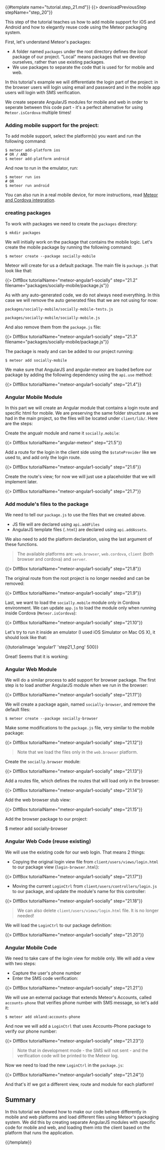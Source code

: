 {{#template name="tutorial.step_21.md"}}
{{> downloadPreviousStep stepName="step_20"}}

This step of the tutorial teaches us how to add mobile support for iOS and Android and how to elegantly reuse code using the Meteor packaging system.

First, let's understand Meteor's packages: 
- A folder named `packages` under the root directory defines the *local* package of our project. "Local" means packages that we develop ourselves, rather than use existing packages. 
- We use packages to separate the code that is used for for mobile and web.

In this tutorial's example we will differentiate the login part of the project: in the browser users will login using email and password and in the mobile app users will login with SMS verification.

We create seperate AngularJS modules for mobile and web in order to seperate between this code part - it's a perfect alternative for using `Meteor.isCordova` multiple times!

### Adding mobile support for the project: 

To add mobile support, select the platform(s) you want and run the following command:

    $ meteor add-platform ios
    # OR / AND
    $ meteor add-platform android

And now to run in the emulator, run:

    $ meteor run ios
    # OR
    $ meteor run android

You can also run in a real mobile device, for more instructions, read [Meteor and Cordova integration](https://github.com/meteor/meteor/wiki/Meteor-Cordova-integration).

### creating packages

To work with packages we need to create the `packages` directory:

    $ mkdir packages

We will initially work on the package that contains the mobile logic. Let's create the mobile package by running the following command:

    $ meteor create --package socially-mobile

Meteor will create for us a default package. The main file is `package.js` that look like that:

{{> DiffBox tutorialName="meteor-angular1-socially" step="21.2" filename="packages/socially-mobile/package.js"}}

As with any auto-generated code, we do not always need everything. In this case we will remove the auto generated files that we are not using for now:

`packages/socially-mobile/socially-mobile-tests.js`

`packages/socially-mobile/socially-mobile.js`

And also remove them from the `package.js` file:

{{> DiffBox tutorialName="meteor-angular1-socially" step="21.3" filename="packages/socially-mobile/package.js"}}

The package is ready and can be added to our project running: 

  `$ meteor add socially-mobile`

We make sure that AngularJS and angular-meteor are loaded before our package by adding the following dependency using the `api.use` method:

{{> DiffBox tutorialName="meteor-angular1-socially" step="21.4"}}

### Angular Mobile Module 


In this part we will create an Angular module that contains a login route and specific html for mobile. 
We are preserving the same folder structure as we had in the main project, so the files will be located under `client/lib/`. 
Here are the steps: 


Create the angualr module and name it `socially.mobile`:

{{> DiffBox tutorialName="angular-meteor" step="21.5"}}

Add a route for the login in the client side using the `$stateProvider` like we used to, and add only the login route.

{{> DiffBox tutorialName="meteor-angular1-socially" step="21.6"}}

Create the route's view; for now we will just use a placeholder that we will implement later.

{{> DiffBox tutorialName="meteor-angular1-socially" step="21.7"}}

### Add module's files to the package

We need to tell our `package.js` to use the files that we created above. 
- JS file will are declared using `api.addFiles` 
- AngularJS template files (`.html`) are declared using `api.addAssets`.

We also need to add the platform declaration, using the last argument of these functions.

> The available platforms are: `web.browser`, `web.cordova`, `client` (both browser and cordova) and `server`.

{{> DiffBox tutorialName="meteor-angular1-socially" step="21.8"}}

The original route from the root project is no longer needed and can be removed:

{{> DiffBox tutorialName="meteor-angular1-socially" step="21.9"}}

Last, we want to load the `socially.mobile` module only in Cordova environment. We can update `app.js` to load the module only when running inside Cordova (`Meteor.isCordova`):

{{> DiffBox tutorialName="meteor-angular1-socially" step="21.10"}}

Let's try to run it inside an emulator (I used iOS Simulator on Mac OS X), it should look like that:

{{tutorialImage 'angular1' 'step21_1.png' 500}}

Great! Seems that it is working: 

### Angular Web Module 
We will do a similar process to add support for browser package. The first step is to load another AngularJS module when we run in the browser:

{{> DiffBox tutorialName="meteor-angular1-socially" step="21.11"}}

We will create a package again, named `socially-browser`, and remove the default files:

    $ meteor create --package socially-browser

Make some modifications to the `package.js` file, very similar to the mobile package:

{{> DiffBox tutorialName="meteor-angular1-socially" step="21.12"}}

> Note that we load the files only in the `web.browser` platform.

Create the `socially.browser` module:

{{> DiffBox tutorialName="meteor-angular1-socially" step="21.13"}}

Add a routes file, which defines the routes that will load only in the browser:

{{> DiffBox tutorialName="meteor-angular1-socially" step="21.14"}}

Add the web browser stub view:

{{> DiffBox tutorialName="meteor-angular1-socially" step="21.15"}}

Add the browser package to our project:

  $ meteor add socially-browser

### Angular Web Code  (reuse existing)

We will use the existing code for our web login. That means 2 things: 
- Copying the original login view file from `client/users/views/login.html` to our package view (`login-browser.html`):

{{> DiffBox tutorialName="meteor-angular1-socially" step="21.17"}}

- Moving the current `LoginCtrl` from `client/users/controllers/login.js` to our package, and update the module's name for this controller:

{{> DiffBox tutorialName="meteor-angular1-socially" step="21.18"}}

> We can also delete `client/users/views/login.html` file. It is no longer needed!

We will load the `LoginCtrl` to our package definition:

{{> DiffBox tutorialName="meteor-angular1-socially" step="21.20"}}

### Angular Mobile Code 

We need to take care of the login view for mobile only. We will add a view with two steps: 
- Capture the user's phone number 
- Enter the SMS code verification:

{{> DiffBox tutorialName="meteor-angular1-socially" step="21.21"}}

We will use an external package that extends Meteor's Accounts, called `accounts-phone` that verifies phone number with SMS message, so let's add it:

  `$ meteor add okland:accounts-phone`

And now we will add a `LoginCtrl` that uses Accounts-Phone package to verify our phone number:

{{> DiffBox tutorialName="meteor-angular1-socially" step="21.23"}}

> Note that in development mode - the SMS will not sent - and the verification code will be printed to the Meteor log.

Now we need to load the new `LoginCtrl` in the `package.js`:

{{> DiffBox tutorialName="meteor-angular1-socially" step="21.24"}}

And that's it! we got a different view, route and module for each platform!

## Summary

In this tutorial we showed how to make our code behave differently in mobile and web platforms and load different files using Meteor's packaging system. We did this by creating separate AngularJS modules with specific code for mobile and web, and loading them into the client based on the platform that runs the application. 

{{/template}}
